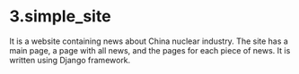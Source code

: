 # 3.simple_site
It is a website containing news about China nuclear industry. The site has a main page, a page with all news, and the pages for each piece of news. 
It is written using Django framework.
